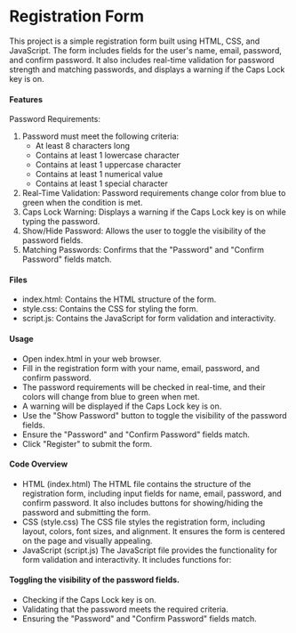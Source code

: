 # Registration Form
This project is a simple registration form built using HTML, CSS, and JavaScript. The form includes fields for the user's name, email, password, and confirm password. It also includes real-time validation for password strength and matching passwords, and displays a warning if the Caps Lock key is on.

#### Features
Password Requirements: 
1. Password must meet the following criteria:
   - At least 8 characters long
   - Contains at least 1 lowercase character
   - Contains at least 1 uppercase character
   - Contains at least 1 numerical value
   - Contains at least 1 special character
2. Real-Time Validation: Password requirements change color from blue to green when the condition is met.
3. Caps Lock Warning: Displays a warning if the Caps Lock key is on while typing the password.
4. Show/Hide Password: Allows the user to toggle the visibility of the password fields.
5. Matching Passwords: Confirms that the "Password" and "Confirm Password" fields match.

#### Files
- index.html: Contains the HTML structure of the form.
- style.css: Contains the CSS for styling the form.
- script.js: Contains the JavaScript for form validation and interactivity.

#### Usage
- Open index.html in your web browser.
- Fill in the registration form with your name, email, password, and confirm password.
- The password requirements will be checked in real-time, and their colors will change from blue to green when met.
- A warning will be displayed if the Caps Lock key is on.
- Use the "Show Password" button to toggle the visibility of the password fields.
- Ensure the "Password" and "Confirm Password" fields match.
- Click "Register" to submit the form.

#### Code Overview
- HTML (index.html)
The HTML file contains the structure of the registration form, including input fields for name, email, password, and confirm password. It also includes buttons for showing/hiding the password and submitting the form.
- CSS (style.css)
The CSS file styles the registration form, including layout, colors, font sizes, and alignment. It ensures the form is centered on the page and visually appealing.
- JavaScript (script.js)
The JavaScript file provides the functionality for form validation and interactivity. It includes functions for:

#### Toggling the visibility of the password fields.
- Checking if the Caps Lock key is on.
- Validating that the password meets the required criteria.
- Ensuring the "Password" and "Confirm Password" fields match.
